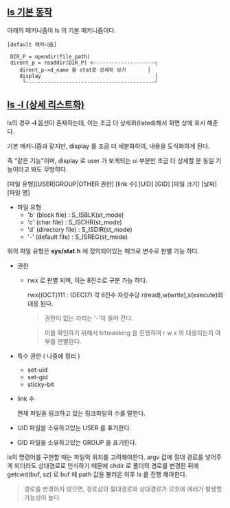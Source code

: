 ## [ls 기본 동작](./excercise/ls1.c)

아래의 매커니즘이 ls 의 기본 매커니즘이다.

```
[default 매커니즘]

 DIR_P = opendir(file_path)
 dirent_p = readdir(DIR_P) <--------------------┐
    dirent_p->d_name 을 stat로 상세히 보기       │
    display                                     │
     └------------------------------------------┘
```

## [ls -l (상세 리스트화)](./excercise/ls2.c)

ls의 경우 **-l** 옵션이 존재하는데, 이는 조금 더 상세화(listed)해서 화면 상에 표시 해준다.

기본 매커니즘과 같지만, display 를 조금 더 세분화하여, 내용을 도식화하게 된다.

즉 "같은 기능"이며, display 로 user 가 보게되는 ui 부분만 조금 더 상세할 분 동일 기능이라고 봐도 무방하다.

[파일 유형][USER|GROUP|OTHER 권한] [link 수] [UID] [GID] [파일 크기] [날짜] [파일 명]

- 파일 유형
  - 'b' (block file) : S_ISBLK(st_mode)
  - 'c' (char file) : S_ISCHR(st_mode)
  - 'd' (directory file) : S_ISDIR(st_mode)
  - '-' (default file) : S_ISREG(st_mode)

위의 파일 유형은 **sys/stat.h** 에 정의되어있는 매크로 변수로 판별 가능 하다.

- 권한

  - rwx 로 판별 되며, 이는 8진수로 구분 가능 하다.

    rwx((OCT)111 : (DEC)7) 각 8진수 자릿수당 r(read),w(write),x(execute)와 대응 된다.

    > 권한이 없는 자리는 '-'이 들어 간다.

    > 이를 확인하기 위해서 bitmasking 을 진행하여 r w x 와 대응되는지 여부를 판별한다.

- 특수 권한 ( 나중에 정리 )

  - set-uid
  - set-gid
  - sticky-bit

- link 수

  현재 파일을 링크하고 있는 링크파일의 수를 말한다.

- UID
  파일을 소유하고있는 USER 를 표기한다.

- GID
  파일을 소유하고있는 GROUP 을 표기한다.

ls의 명령어를 구현할 때는 파일의 위치를 고려해야한다. argv 값에 절대 경로를 넣어주게 되더라도 상대경로로 인식하기 때문에 chdir 로 폴더의 경로를 변경한 뒤에 getcwd(buf, sz) 로 buf 에 path 값을 불러온 이후 ls 를 진행 해야한다.

> 경로를 변경하지 않으면, 경로상의 절대경로와 상대경로가 모호에 에러가 발생할 가능성이 높다.

